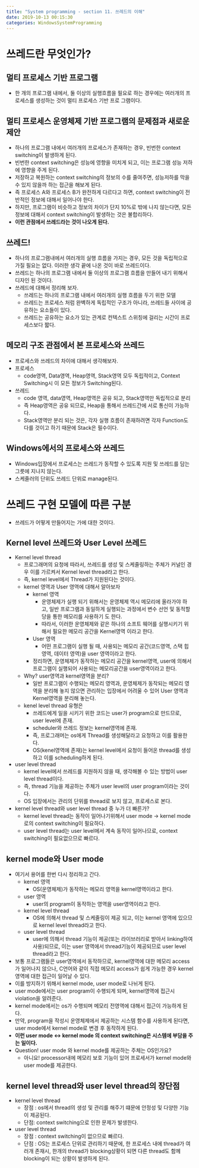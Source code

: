 ```yaml
---
title: "System programming - section 11. 쓰레드의 이해"
date: 2019-10-13 00:15:30
categories: WindowsSystemProgramming
---
```


# 쓰레드란 무엇인가?

## 멀티 프로세스 기반 프로그램
- 한 개의 프로그램 내에서, 둘 이상의 실행흐름을 필요로 하는 경우에는 여러개의 프로세스를 생성하는 것이 멀티 프로세스 기반 프로 그램이다.

## 멀티 프로세스 운영체제 기반 프로그램의 문제점과 새로운 제안
- 하나의 프로그램 내에서 여러개의 프로세스가 존재하는 경우, 빈번한 context switching이 발생하게 된다.
- 빈번한 context switching은 성능에 영향을 미치게 되고, 이는 프로그램 성능 저하에 영향을 주게 된다.
- 저장하고 복원하는 context switching의 정보의 수를 줄여주면, 성능저하를 막을 수 있지 않을까 하는 접근을 해보게 된다.
- 즉 프로세스 A와 프로세스 B가 완전하게 다르다고 하면, context switching이 전반적인 정보에 대해서 일어나야 한다.
- 하지만, 프로그램이 비슷하고 정보의 차이가 단지 10%로 밖에 나지 않는다면, 모든 정보에 대해서 context switching이 발생하는 것은 불합리하다.
- **이런 관점에서 쓰레드라는 것이 나오게 된다.**

## 쓰레드!
- 하나의 프로그램내에서 여러개의 실행 흐름을 가지는 경우, 모든 것을 독립적으로 가질 필요는 없다. 이러한 생각 끝에 나온 것이 바로 쓰레드이다.
- 쓰레드는 하나의 프로그램 내에서 둘 이상의 프로그램 흐름을 만들어 내기 위해서 디자인 된 것이다.
- 쓰레드에 대해서 정리해 보자.
    - 쓰레드는 하나의 프로그램 내에서 여러개의 실행 흐름을 두기 위한 모델
    - 쓰레드는 프로세스 처럼 완벽하게 독립적인 구조가 아니라, 쓰레드들 사이에 공유하는 요소들이 있다.
    - 쓰레드는 공유하는 요소가 있는 관계로 컨텍스트 스위칭에 걸리는 시간이 프로세스보다 짧다.

## 메모리 구조 관점에서 본 프로세스와 쓰레드
- 프로세스와 쓰레드의 차이에 대해서 생각해보자.
- 프로세스
    - code영역, Data영역, Heap영역, Stack영역 모두 독립적이고, Context Switching시 이 모든 정보가 Switching된다.
- 쓰레드
    - code 영역, data영역, Heap영역은 공유 되고, Stack영역만 독립적으로 분리
    - 즉 Heap영역은 공유 되므로, Heap을 통해서 쓰레드간에 서로 통신이 가능하다.
    - Stack영역만 분리 되는 것은, 각자 실행 흐름이 존재하려면 각자 Function도 다를 것이고 하기 때문에 Stack은 필수이다.
## Windows에서의 프로세스와 쓰레드
- Windows입장에서 프로세스는 쓰레드가 동작할 수 있도록 지원 및 쓰레드를 담는 그릇에 지나지 않는다.
- 스케줄러의 단위도 쓰레드 단위로 manage된다.


# 쓰레드 구현 모델에 따른 구분
- 쓰레드가 어떻게 만들어지는 가에 대한 것이다.

## Kernel level 쓰레드와 User Level 쓰레드
- Kernel level thread
    - 프로그래머의 요청에 따라서, 쓰레드를 생성 및 스케줄링하는 주체가 커널인 경우 이를 가르켜서 Kernel level thread라고 한다.
    - 즉, kernel level에서 Thread가 지원된다는 것이다.
    - kernel 영역과 User 영역에 대해서 알아보자
        - kernel 영역
            - 운영체제가 실행 되기 위해서는 운영체제 역시 메모리에 올라가야 하고, 일반 프로그램과 동일하게 실행되는 과정에서 변수 선언 및 동적할당을 통한 메모리를 사용하기 도 한다.
            - 따라서, 이러한 운영체제와 같은 하나의 소프트 웨어를 실행시키기 위해서 필요한 메모리 공간을 Kernel영역 이라고 한다.
        - User 영역
            - 어떤 프로그램이 실행 될 때, 사용되는 메모리 공간(코드영역, 스택 힙 영역, 데이터 영역)을 user 영역이라고 한다.
        - 정리하면, 운영체제가 동작하는 메모리 공간을 kernel영역, user에 의해서 프로그램이 실행되어 사용되는 메모리공간을 user영역이라고 한다.
    - Why? user영역과 kernel영역을 분리?
        - 일반 프로그램이 수행되는 메모리 영역과, 운영체제가 동작되는 메모리 영역을 분리해 놓지 않으면 관리하는 입장에서 어려울 수 있어 User 영역과 Kernel영역을 분리해 놓는다.
    - kenel level thread 유형은
        - 쓰레드에게 일을 시키기 위한 코드는 user가 program으로 만드므로, user level에 존재.
        - scheduler와 쓰레드 정보는 kernel영역에 존재.
        - 즉, 프로그래머는 os에게 Thread를 생성해달라고 요청하고 이를 활용한다.
        - OS(kenel영역에 존재)는 kernel level에서 요청이 들어온 thread를 생성하고 이를 scheduling하게 된다.
- user level thread
    - kernel level에서 쓰레드를 지원하지 않을 때, 생각해볼 수 있는 방법이 user level thread이다.
    - 즉, thread 기능을 제공하는 주체가 user level의 user program이라는 것이다.
    - OS 입장에서는 관리의 단위를 thread로 보지 않고, 프로세스로 본다.
- kernel level thread와 user level thread 중 누가 더 빠른가?
    - kernel level thread는 동작이 일어나기위해서 user mode -> kernel mode 로의 context switching이 필요하다.
    - user level thread는 user level에서 계속 동작이 일어나므로, context switching이 필요없으므로 빠르다.

## kernel mode와 User mode
- 여기서 용어를 한번 다시 정리하고 간다.
    - kernel 영역
        - OS(운영체제)가 동작하는 메모리 영역을 kernel영역이라고 한다.
    - user 영역
        - user의 program이 동작하는 영역을 user영역이라고 한다.
    - kernel level thread
        - OS에 의해서 thread 및 스케줄링이 제공 되고, 이는 kernel 영역에 있으므로 kernel level thread라고 한다.
    - user level thread
        - user에 의해서 thread 기능이 제공(또는 라이브러리로 받아서 linking하여 사용)되므로, 이는 user 영역에서 thread기능이 제공되므로 user level thread라고 한다.
- 보통 프로그램들은 user영역에서 동작하므로, kernel영역에 대한 메모리 access가 일어나지 않으나, C언어와 같이 직접 메모리 access가 쉽게 가능한 경우 kernel영역에 대한 접근이 일어날 수 있다.
- 이를 방지하기 위해서 kernel mode, user mode로 나뉘게 된다.
- user mode에서는 user program이 수행되게 되며, kernel영역에 접근시 violation을 알려준다.
- kernel mode에서는 os가 수행되며 메모리 전영역에 대해서 접근이 가능하게 된다.
- 만약, program을 작성시 운영체제에서 제공하는 시스템 함수를 사용하게 된다면, user mode에서 kernel mode로 변경 후 동작하게 된다.
- **이런 user mode <-> kernel mode 의 context switching은 시스템에 부담을 주는 일이다.**
- Question! user mode 와 kernel mode를 제공하는 주체는 OS인가요?
    - 아니요! processor내에 메모리 보호 기능이 있어 프로세서가 kernel mode와 user mode를 제공한다.

## kernel level thread와 user level thread의 장단점
- kernel level thread
    - 장점 : os에서 thread의 생성 및 관리를 해주기 떄문에 안정성 및 다양한 기능이 제공된다.
    - 단점: context switching으로 인한 문제가 발생한다.
- user level thread
    - 장점 : context switching이 없으므로 빠르다.
    - 단점 : OS는 프로세스 단위로 관리하기 때문에, 한 프로세스 내에 thread가 여러개 존재시, 한개의 thread가 blocking상황이 되면 다른 thread도 함께 blocking이 되는 상황이 발생하게 된다.
